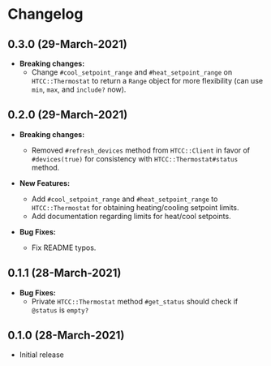 # Changelog

## 0.3.0 (29-March-2021)
* __Breaking changes:__
  * Change `#cool_setpoint_range` and `#heat_setpoint_range` on `HTCC::Thermostat` to return a `Range` object for more flexibility (can use `min`, `max`, and `include?` now).

## 0.2.0 (29-March-2021)
* __Breaking changes:__
  * Removed `#refresh_devices` method from `HTCC::Client` in favor of `#devices(true)` for consistency with `HTCC::Thermostat#status` method.

* __New Features:__
  * Add `#cool_setpoint_range` and `#heat_setpoint_range` to `HTCC::Thermostat` for obtaining heating/cooling setpoint limits.
  * Add documentation regarding limits for heat/cool setpoints.

* __Bug Fixes:__
  * Fix README typos.

## 0.1.1 (28-March-2021)

* __Bug Fixes:__
  * Private `HTCC::Thermostat` method `#get_status` should check if `@status` is `empty?`

## 0.1.0 (28-March-2021)

* Initial release
